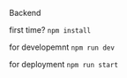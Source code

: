 B a c k e n d

first time?
`npm install`

for developemnt
`npm run dev`

for deployment
`npm run start`

 
 

